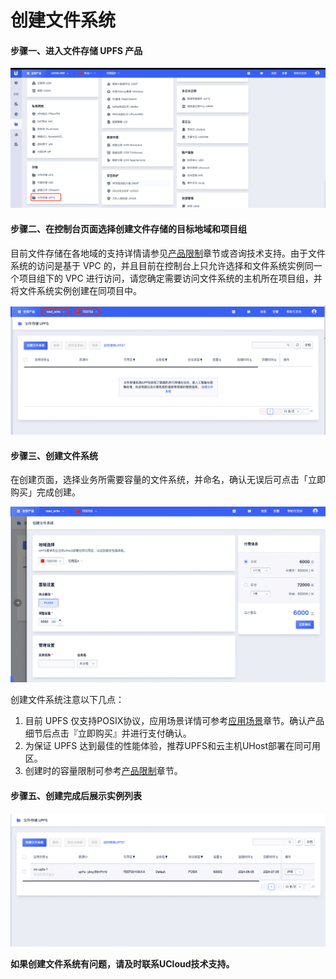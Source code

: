 

# 创建文件系统

#### 步骤一、进入文件存储 UPFS 产品

![](/images/upfs_guide/create1.png)

#### 步骤二、在控制台页面选择创建文件存储的目标地域和项目组

目前文件存储在各地域的支持详情请参见[产品限制](/upfs/upfs_manual_instruction/limit)章节或咨询技术支持。由于文件系统的访问是基于 VPC 的，并且目前在控制台上只允许选择和文件系统实例同一个项目组下的 VPC 进行访问，请您确定需要访问文件系统的主机所在项目组，并将文件系统实例创建在同项目中。

![](/images/upfs_guide/create2.png)


#### 步骤三、创建文件系统

在创建页面，选择业务所需要容量的文件系统，并命名，确认无误后可点击「立即购买」完成创建。

![](/images/upfs_guide/create3.png)

 创建文件系统注意以下几点：

   1. 目前 UPFS 仅支持POSIX协议，应用场景详情可参考[应用场景](/upfs/upfs_manual_instruction/application)章节。确认产品细节后点击『立即购买』并进行支付确认。
   2. 为保证 UPFS 达到最佳的性能体验，推荐UPFS和云主机UHost部署在同可用区。
   3. 创建时的容量限制可参考[产品限制](/upfs/upfs_manual_instruction/limit)章节。

#### 步骤五、创建完成后展示实例列表

![](/images/upfs_guide/create4.png)

**如果创建文件系统有问题，请及时联系UCloud技术支持。**
